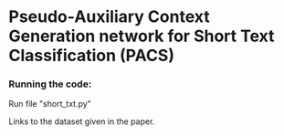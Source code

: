 # Pseudo-Auxiliary Context Generation network for Short Text Classification (PACS)

### Running the code:
Run file "short_txt.py"

Links to the dataset given in the paper.
